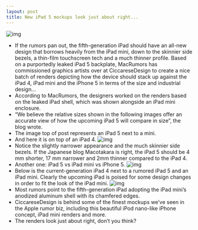 ```yaml
---
layout: post
title: New iPad 5 mockups look just about right...
---
```

![img](http://media.idownloadblog.com/wp-content/uploads/2013/02/CiccareseDesign-iPad-5-size-comparison-image-002.jpg)
* If the rumors pan out, the fifth-generation iPad should have an all-new design that borrows heavily from the iPad mini, down to the skinnier side bezels, a thin-film touchscreen tech and a much thinner profile. Based on a purportedly leaked iPad 5 backplate, MacRumors has commissioned graphics artists over at CiccareseDesign to create a nice batch of renders depicting how the device should stack up against the iPad 4, iPad mini and the iPhone 5 in terms of the size and industrial design…
* According to MacRumors, the designers worked on the renders based on the leaked iPad shell, which was shown alongside an iPad mini enclosure.
* “We believe the relative sizes shown in the following images offer an accurate view of how the upcoming iPad 5 will compare in size”, the blog wrote.
* The image top of post represents an iPad 5 next to a mini.
* And here it is on top of an iPad 4.
![img](http://media.idownloadblog.com/wp-content/uploads/2013/02/CiccareseDesign-iPad-5-size-comparison-image-003.jpg)
* Notice the slightly narrower appearance and the much skinnier side bezels. If the Japanese blog Macotakara is right, the iPad 5 should be 4 mm shorter, 17 mm narrower and 2mm thinner compared to the iPad 4.
* Another one: iPad 5 vs iPad mini vs iPhone 5.
![img](http://media.idownloadblog.com/wp-content/uploads/2013/02/CiccareseDesign-iPad-5-size-comparison-image-001.jpg)
* Below is the current-generation iPad 4 next to a rumored iPad 5 and an iPad mini. Clearly the upcoming iPad is poised for some design changes in order to fit the look of the iPad mini.
![img](http://media.idownloadblog.com/wp-content/uploads/2013/02/CiccareseDesign-iPad-5-size-comparison-image-004.jpg)
* Most rumors point to the fifth-generation iPad adopting the iPad mini’s anodized aluminum shell with its chamfered edges.
* CiccareseDesign is behind some of the finest mockups we’ve seen in the Apple rumor biz, including this beautiful iPod nano-like iPhone concept, iPad mini renders and more.
* The renders look just about right, don’t you think?

